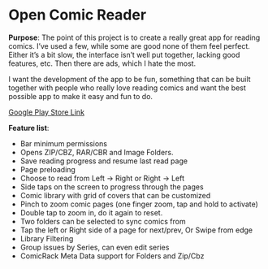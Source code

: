 # Open Comic Reader

**Purpose**:
The point of this project is to create a really great app for reading comics. I’ve used a few, while some are good none of them feel perfect. Either it’s a bit slow, the interface isn’t well put together, lacking good features, etc. Then there are ads, which I hate the most.

I want the development of the app to be fun, something that can be built together with people who really love reading comics and want the best possible app to make it easy and fun to do.

[Google Play Store Link](https://play.google.com/store/apps/details?id=com.sketchpunk.ocomicreader)

**Feature list**:
* Bar minimum permissions
* Opens ZIP/CBZ, RAR/CBR and Image Folders.
* Save reading progress and resume last read page
* Page preloading
* Choose to read from Left -> Right or Right -> Left
* Side taps on the screen to progress through the pages
* Comic library with grid of covers that can be customized 
* Pinch to zoom comic pages (one finger zoom, tap and hold to activate)
* Double tap to zoom in, do it again to reset.
* Two folders can be selected to sync comics from
* Tap the left or Right side of a page for next/prev, Or Swipe from edge
* Library Filtering
* Group issues by Series, can even edit series
* ComicRack Meta Data support for Folders and Zip/Cbz
